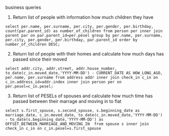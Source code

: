 business queries

1. Return list of people with information how much children they have

`select per.name, per.surname, per.city, per.gender, per.birthday, count(par.parent_id) as number_of_children from person per
inner join parent par on par.parent_id=per.pesel
group by per.name, per.surname, per.city, per.gender, per.birthday, par.parent_id
order by number_of_children DESC;`

2. Return list of people with their homes and calculate how much days has passed since their moved

`select addr.city, addr.street, addr.house_number, to_date(c_in.moved_date,'YYYY-MM-DD') - CURRENT_DATE AS HOW_LONG_AGO, per.name, per.surname from address addr
inner join check_in c_in on c_in.address_id=addr.index
inner join person per on per.pesel=c_in.pesel;`

3. Return list of PESELs of spouses and calculate how much time has passed between their marrage and moving in to flat

`select s.first_spouse, s.second_spouse, s.beginning_date as marriage_date, c_in.moved_date, to_date(c_in.moved_date,'YYYY-MM-DD') - to_date(s.beginning_date,'YYYY-MM-DD') as OFFSET_BETWEEN_MARRIAGE_AND_MOVING_IN 
from spouse s
inner join check_in c_in on c_in.pesel=s.first_spouse`